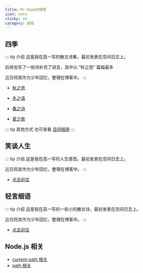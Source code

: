 ```yaml
---
title: Mr.Hope的随笔
icon: note
sticky: 10
category: 随笔
---
```


## 四季

::: tip 介绍
这是我在高一写的散文诗集，最初发表在空间日志上。

后续也写了一些诗补充了进去，其中以 “秋之思” 篇幅最多

近日将其作为少年回忆，整理在博客中。
:::

- [秋之思](fall/catalog.md)

- [冬之语](winter/note.md)

- [春之诗](spring/1.md)

- [夏之歌](summer/1.md)

::: tip 其他方式
也可查看 [空间相册](https://user.qzone.qq.com/1178522294)
:::

## 笑谈人生

::: tip 介绍
这是我在高一写的人生感悟，最初发表在空间日志上。

近日将其作为少年回忆，整理在博客中。
:::

- [点击前往](life/readme.md)

## 轻言细语

::: tip 介绍
这是我在高一写的一些小的散文诗，最初发表在空间日志上。

近日将其作为少年回忆，整理在博客中。
:::

- [点击前往](poem/readme.md)

## Node.js 相关

- [current-path 相关](nodeJS/current-path.md)
- [path 相关](nodeJS/path.md)
